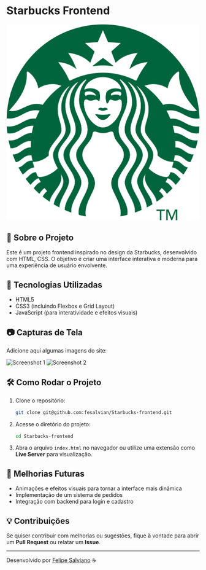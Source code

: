 # Starbucks Frontend

![Starbucks Logo](./img/Starbucks_Corporation_Logo_2011.svg.png)

## 📌 Sobre o Projeto
Este é um projeto frontend inspirado no design da Starbucks, desenvolvido com HTML, CSS. O objetivo é criar uma interface interativa e moderna para uma experiência de usuário envolvente.

## 🎨 Tecnologias Utilizadas
- HTML5
- CSS3 (incluindo Flexbox e Grid Layout)
- JavaScript (para interatividade e efeitos visuais)

## 📷 Capturas de Tela
Adicione aqui algumas imagens do site:

![Screenshot 1](./screenshots/starbucks-site-01.png)
![Screenshot 2](./screenshots/screenshot2.png)

## 🛠 Como Rodar o Projeto
1. Clone o repositório:
   ```bash
   git clone git@github.com:fesalvian/Starbucks-frontend.git
   ```
2. Acesse o diretório do projeto:
   ```bash
   cd Starbucks-frontend
   ```
3. Abra o arquivo `index.html` no navegador ou utilize uma extensão como **Live Server** para visualização.

## 📌 Melhorias Futuras
- Animações e efeitos visuais para tornar a interface mais dinâmica
- Implementação de um sistema de pedidos
- Integração com backend para login e cadastro

## 💡 Contribuições
Se quiser contribuir com melhorias ou sugestões, fique à vontade para abrir um **Pull Request** ou relatar um **Issue**.

---
Desenvolvido por [Felipe Salviano](https://github.com/fesalvian) ☕
